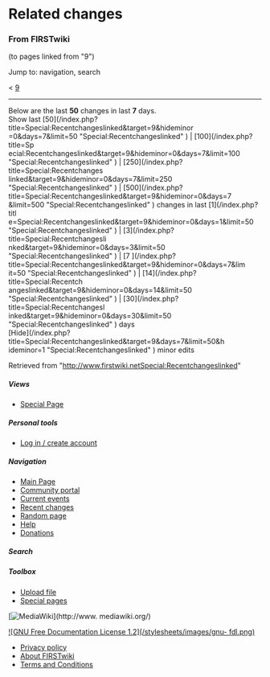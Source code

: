 # Related changes

### From FIRSTwiki

(to pages linked from "9")

Jump to: navigation, search

&lt; [9](/index.php?title=9&redirect=no "9" )  

* * *

Below are the last **50** changes in last **7** days.  
Show last [50](/index.php?title=Special:Recentchangeslinked&target=9&hideminor
=0&days=7&limit=50 "Special:Recentchangeslinked" ) | [100](/index.php?title=Sp
ecial:Recentchangeslinked&target=9&hideminor=0&days=7&limit=100
"Special:Recentchangeslinked" ) | [250](/index.php?title=Special:Recentchanges
linked&target=9&hideminor=0&days=7&limit=250 "Special:Recentchangeslinked" ) |
[500](/index.php?title=Special:Recentchangeslinked&target=9&hideminor=0&days=7
&limit=500 "Special:Recentchangeslinked" ) changes in last [1](/index.php?titl
e=Special:Recentchangeslinked&target=9&hideminor=0&days=1&limit=50
"Special:Recentchangeslinked" ) | [3](/index.php?title=Special:Recentchangesli
nked&target=9&hideminor=0&days=3&limit=50 "Special:Recentchangeslinked" ) | [7
](/index.php?title=Special:Recentchangeslinked&target=9&hideminor=0&days=7&lim
it=50 "Special:Recentchangeslinked" ) | [14](/index.php?title=Special:Recentch
angeslinked&target=9&hideminor=0&days=14&limit=50
"Special:Recentchangeslinked" ) | [30](/index.php?title=Special:Recentchangesl
inked&target=9&hideminor=0&days=30&limit=50 "Special:Recentchangeslinked" )
days  
[Hide](/index.php?title=Special:Recentchangeslinked&target=9&days=7&limit=50&h
ideminor=1 "Special:Recentchangeslinked" ) minor edits

Retrieved from
"<http://www.firstwiki.netSpecial:Recentchangeslinked>"

##### Views

  * [Special Page](Special:Recentchangeslinked/9)

##### Personal tools

  * [Log in / create account](/index.php?title=Special:Userlogin&returnto=Special:Recentchangeslinked)

[](Main_Page "Main Page" )

##### Navigation

  * [Main Page](Main_Page)
  * [Community portal](FIRSTwiki:Community_portal)
  * [Current events](Current_events)
  * [Recent changes](Special:Recentchanges)
  * [Random page](Special:Random)
  * [Help](FIRSTwiki:Help)
  * [Donations](FIRSTwiki:Site_support)

##### Search



##### Toolbox

  * [Upload file](Special:Upload)
  * [Special pages](Special:Specialpages)

[![MediaWiki](/skins/common/images/poweredby_mediawiki_88x31.png)](http://www.
mediawiki.org/)

[![GNU Free Documentation License 1.2](/stylesheets/images/gnu-
fdl.png)](http://www.gnu.org/copyleft/fdl.html)

  * [Privacy policy](FIRSTwiki:Privacy_policy "FIRSTwiki:Privacy policy" )
  * [About FIRSTwiki](FIRSTwiki:About "FIRSTwiki:About" )
  * [Terms and Conditions](FIRSTwiki:Terms_and_conditions "FIRSTwiki:Terms and conditions" )

